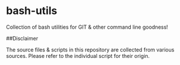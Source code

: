 bash-utils
=====

Collection of bash utilities for GIT & other command line goodness!

##Disclaimer

The source files & scripts in this repository are collected from various sources. 
Please refer to the individual script for their origin. 
